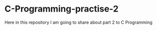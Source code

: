 # C-Programming-practise-2
Here in this repository I am going to share about part 2 to C Programming
